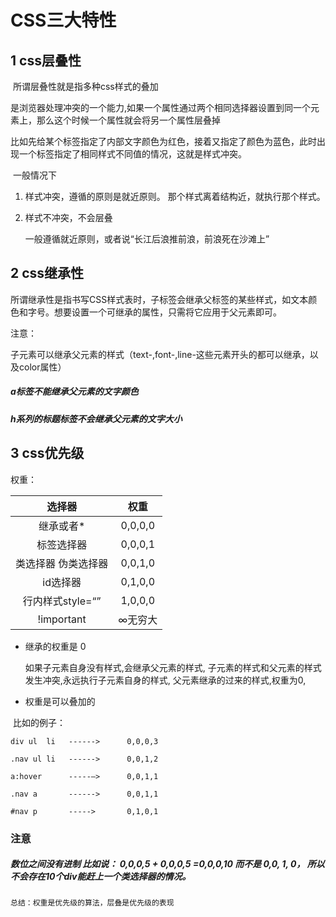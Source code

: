 # CSS三大特性

## 1	css层叠性

​	所谓层叠性就是指多种css样式的叠加

​	是浏览器处理冲突的一个能力,如果一个属性通过两个相同选择器设置到同一个元素上，那么这个时候一个属性就会将另一个属性层叠掉

​	比如先给某个标签指定了内部文字颜色为红色，接着又指定了颜色为蓝色，此时出现一个标签指定了相同样式不同值的情况，这就是样式冲突。 

​	一般情况下

1. 样式冲突，遵循的原则是就近原则。 那个样式离着结构近，就执行那个样式。

2. 样式不冲突，不会层叠

   一般遵循就近原则，或者说“长江后浪推前浪，前浪死在沙滩上”



## 2	css继承性

所谓继承性是指书写CSS样式表时，子标签会继承父标签的某些样式，如文本颜色和字号。想要设置一个可继承的属性，只需将它应用于父元素即可。

注意：

子元素可以继承父元素的样式（text-,font-,line-这些元素开头的都可以继承，以及color属性） 

##### 	a标签不能继承父元素的文字颜色

##### 	h系列的标题标签不会继承父元素的文字大小

## 3	css优先级

权重：

|       选择器        |  权重   |
| :-----------------: | :-----: |
|      继承或者*      | 0,0,0,0 |
|     标签选择器      | 0,0,0,1 |
| 类选择器 伪类选择器 | 0,0,1,0 |
|      id选择器       | 0,1,0,0 |
|  行内样式style=“”   | 1,0,0,0 |
|     !important      | ∞无穷大 |

- 继承的权重是 0  

  如果子元素自身没有样式,会继承父元素的样式, 子元素的样式和父元素的样式发生冲突,永远执行子元素自身的样式, 父元素继承的过来的样式,权重为0,

- 权重是可以叠加的

​      比如的例子：

```
div ul  li   ------>      0,0,0,3

.nav ul li   ------>      0,0,1,2

a:hover      -----—>      0,0,1,1

.nav a       ------>      0,0,1,1   

#nav p       ----->       0,1,0,1
```

### 注意

##### 数位之间没有进制 比如说： 0,0,0,5 + 0,0,0,5 =0,0,0,10 而不是 0,0, 1, 0， 所以不会存在10个div能赶上一个类选择器的情况。

```
总结：权重是优先级的算法，层叠是优先级的表现
```

